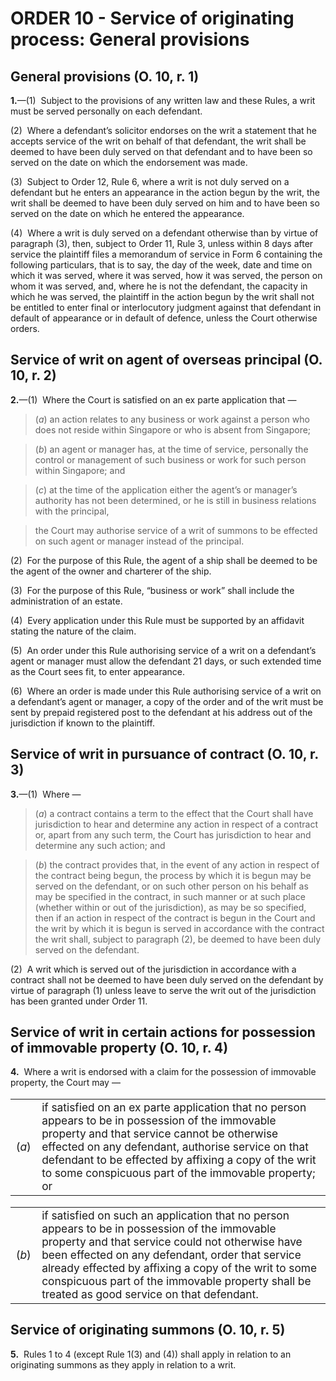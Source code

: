 # ORDER 10 - Service of originating process: General provisions

## General provisions (O. 10, r. 1)

**1.**—(1)  Subject to the provisions of any written law and these Rules, a writ must be served personally on each defendant.



(2)  Where a defendant’s solicitor endorses on the writ a statement that he accepts service of the writ on behalf of that defendant, the writ shall be deemed to have been duly served on that defendant and to have been so served on the date on which the endorsement was made.



(3)  Subject to Order 12, Rule 6, where a writ is not duly served on a defendant but he enters an appearance in the action begun by the writ, the writ shall be deemed to have been duly served on him and to have been so served on the date on which he entered the appearance.



(4)  Where a writ is duly served on a defendant otherwise than by virtue of paragraph (3), then, subject to Order 11, Rule 3, unless within 8 days after service the plaintiff files a memorandum of service in Form 6 containing the following particulars, that is to say, the day of the week, date and time on which it was served, where it was served, how it was served, the person on whom it was served, and, where he is not the defendant, the capacity in which he was served, the plaintiff in the action begun by the writ shall not be entitled to enter final or interlocutory judgment against that defendant in default of appearance or in default of defence, unless the Court otherwise orders.

## Service of writ on agent of overseas principal (O. 10, r. 2)

**2.**—(1)  Where the Court is satisfied on an ex parte application that —

>(_a_) an action relates to any business or work against a person who does not reside within Singapore or who is absent from Singapore;

>(_b_) an agent or manager has, at the time of service, personally the control or management of such business or work for such person within Singapore; and

>(_c_) at the time of the application either the agent’s or manager’s authority has not been determined, or he is still in business relations with the principal,

>the Court may authorise service of a writ of summons to be effected on such agent or manager instead of the principal.



(2)  For the purpose of this Rule, the agent of a ship shall be deemed to be the agent of the owner and charterer of the ship.



(3)  For the purpose of this Rule, “business or work” shall include the administration of an estate.



(4)  Every application under this Rule must be supported by an affidavit stating the nature of the claim.



(5)  An order under this Rule authorising service of a writ on a defendant’s agent or manager must allow the defendant 21 days, or such extended time as the Court sees fit, to enter appearance.



(6)  Where an order is made under this Rule authorising service of a writ on a defendant’s agent or manager, a copy of the order and of the writ must be sent by prepaid registered post to the defendant at his address out of the jurisdiction if known to the plaintiff.

## Service of writ in pursuance of contract (O. 10, r. 3)

**3.**—(1)  Where —

>(_a_) a contract contains a term to the effect that the Court shall have jurisdiction to hear and determine any action in respect of a contract or, apart from any such term, the Court has jurisdiction to hear and determine any such action; and

>(_b_) the contract provides that, in the event of any action in respect of the contract being begun, the process by which it is begun may be served on the defendant, or on such other person on his behalf as may be specified in the contract, in such manner or at such place (whether within or out of the jurisdiction), as may be so specified, then if an action in respect of the contract is begun in the Court and the writ by which it is begun is served in accordance with the contract the writ shall, subject to paragraph (2), be deemed to have been duly served on the defendant.



(2)  A writ which is served out of the jurisdiction in accordance with a contract shall not be deemed to have been duly served on the defendant by virtue of paragraph (1) unless leave to serve the writ out of the jurisdiction has been granted under Order 11.

## Service of writ in certain actions for possession of immovable property (O. 10, r. 4)

**4.**  Where a writ is endorsed with a claim for the possession of immovable property, the Court may —

<table class="p1_1" style="font-size:13pt" width="100%"><tbody><tr><td class="p1No">(<em>a</em>)</td><td class="pTxt">if satisfied on an ex parte application that no person appears to be in possession of the immovable property and that service cannot be otherwise effected on any defendant, authorise service on that defendant to be effected by affixing a copy of the writ to some conspicuous part of the immovable property; or</td></tr></tbody></table>

<table class="p1_1" style="font-size:13pt" width="100%"><tbody><tr><td class="p1No">(<em>b</em>)</td><td class="pTxt">if satisfied on such an application that no person appears to be in possession of the immovable property and that service could not otherwise have been effected on any defendant, order that service already effected by affixing a copy of the writ to some conspicuous part of the immovable property shall be treated as good service on that defendant.</td></tr></tbody></table>

## Service of originating summons (O. 10, r. 5)

**5.**  Rules 1 to 4 (except Rule 1(3) and (4)) shall apply in relation to an originating summons as they apply in relation to a writ.
